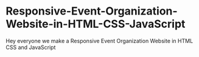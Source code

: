 # Responsive-Event-Organization-Website-in-HTML-CSS-JavaScript
Hey everyone we make a Responsive Event Organization Website in HTML CSS and JavaScript